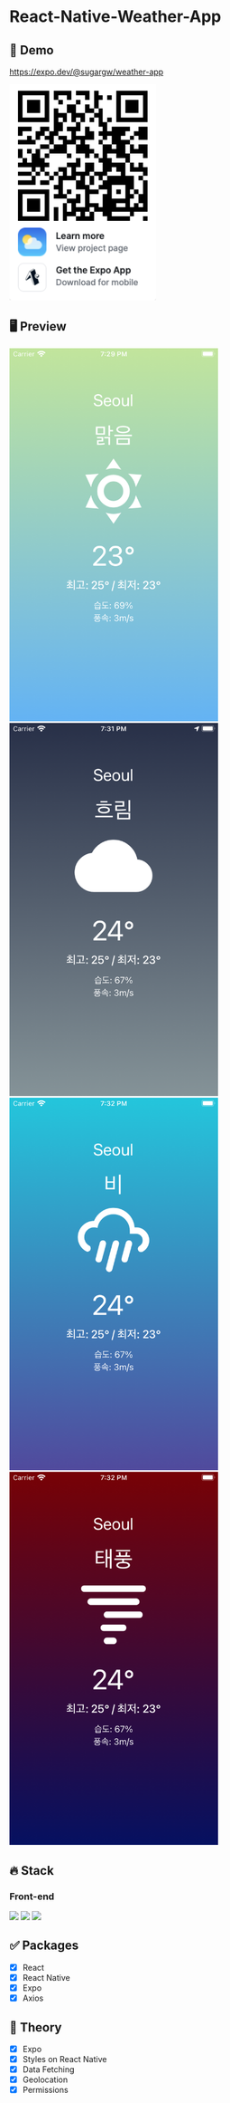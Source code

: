 # React-Native-Weather-App

## 🔗 Demo

https://expo.dev/@sugargw/weather-app

<img src="previews/qrcode.png" width="260">

## 🖥 Preview

<img src="previews/preview1.png" width="370"> <img src="previews/preview2.png" width="370"> <img src="previews/preview3.png" width="370"> <img src="previews/preview4.png" width="370">

## 🔥 Stack

### Front-end

<img height="30" src="https://img.shields.io/badge/React-black?style=for-the-badge&logo=React&logoColor=#61DAFB"/> <img height="30" src="https://img.shields.io/badge/Javascript-black?style=for-the-badge&logo=Javascript&logoColor=F7DF1E"/>
<img height="30" src="https://img.shields.io/badge/expo-000020?style=for-the-badge&logo=expo&logoColor=white" />

## ✅ Packages

- [x] React
- [x] React Native
- [x] Expo
- [x] Axios

## 📖 Theory

- [x] Expo
- [x] Styles on React Native
- [x] Data Fetching
- [x] Geolocation
- [x] Permissions
